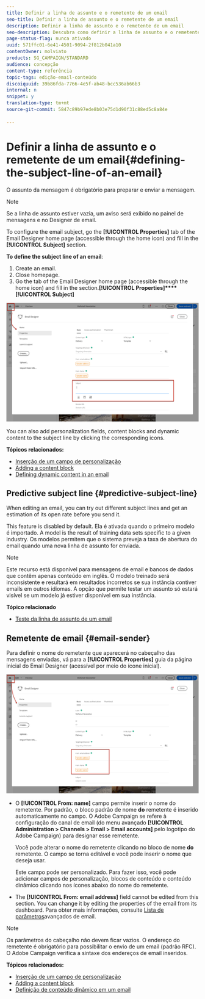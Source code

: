 ```yaml
---
title: Definir a linha de assunto e o remetente de um email
seo-title: Definir a linha de assunto e o remetente de um email
description: Definir a linha de assunto e o remetente de um email
seo-description: Descubra como definir a linha de assunto e o remetente de um email no Designer de email.
page-status-flag: nunca ativado
uuid: 571ffc01-6e41-4501-9094-2f812b041a10
contentOwner: molviato
products: SG_CAMPAIGN/STANDARD
audience: concepção
content-type: referência
topic-tags: edição-email-conteúdo
discoiquuid: 39b86fda-7766-4e5f-ab48-bcc536ab66b3
internal: n
snippet: y
translation-type: tm+mt
source-git-commit: 5847c89b97ede8b03e75d1d90f31c88ed5c8a84e

---
```



# Definir a linha de assunto e o remetente de um email{#defining-the-subject-line-of-an-email}

O assunto da mensagem é obrigatório para preparar e enviar a mensagem.

>[!NOTE]
>
>Se a linha de assunto estiver vazia, um aviso será exibido no painel de mensagens e no Designer de email.

To configure the email subject, go the **[!UICONTROL Properties]** tab of the Email Designer home page (accessible through the home icon) and fill in the **[!UICONTROL Subject]** section.

**To define the subject line of an email**:

1. Create an email.
1. Close homepage.
1. Go the  tab of the Email Designer home page (accessible through the home icon) and fill in the  section.**[!UICONTROL Properties]****[!UICONTROL Subject]**

![](assets/email_designer_subject.png)

You can also add personalization fields, content blocks and dynamic content to the subject line by clicking the corresponding icons.

**Tópicos relacionados:**

* [Inserção de um campo de personalização](../../designing/using/personalization.md#inserting-a-personalization-field)
* [Adding a content block](../../designing/using/personalization.md#adding-a-content-block)
* [Defining dynamic content in an email](../../designing/using/personalization.md#defining-dynamic-content-in-an-email)

## Predictive subject line {#predictive-subject-line}

When editing an email, you can try out different subject lines and get an estimation of its open rate before you send it.

This feature is disabled by default. Ela é ativada quando o primeiro modelo é importado. A model is the result of training data sets specific to a given industry. Os modelos permitem que o sistema preveja a taxa de abertura do email quando uma nova linha de assunto for enviada.

>[!NOTE]
>
>Este recurso está disponível para mensagens de email e bancos de dados que contêm apenas conteúdo em inglês. O modelo treinado será inconsistente e resultará em resultados incorretos se sua instância contiver emails em outros idiomas. A opção que permite testar um assunto só estará visível se um modelo já estiver disponível em sua instância.

**Tópico relacionado**

* [Teste da linha de assunto de um email](../../sending/using/testing-subject-line-email.md)

## Remetente de email {#email-sender}

Para definir o nome do remetente que aparecerá no cabeçalho das mensagens enviadas, vá para a **[!UICONTROL Properties]** guia da página inicial do Email Designer (acessível por meio do ícone inicial).

![](assets/delivery_content_edition16.png)

* O **[!UICONTROL From: name]** campo permite inserir o nome do remetente. Por padrão, o bloco padrão de nome **do** remetente é inserido automaticamente no campo. O Adobe Campaign se refere à configuração do canal de email (do menu avançado **[!UICONTROL Administration > Channels > Email > Email accounts]** pelo logotipo do Adobe Campaign) para designar esse remetente.

   Você pode alterar o nome do remetente clicando no bloco de nome **do** remetente. O campo se torna editável e você pode inserir o nome que deseja usar.

   Este campo pode ser personalizado. Para fazer isso, você pode adicionar campos de personalização, blocos de conteúdo e conteúdo dinâmico clicando nos ícones abaixo do nome do remetente.

* The **[!UICONTROL From: email address]** field cannot be edited from this section. You can change it by editing the properties of the email from its dashboard. Para obter mais informações, consulte [Lista de parâmetros](../../administration/using/configuring-email-channel.md#advanced-parameters)avançados de email.

>[!NOTE]
>
>Os parâmetros do cabeçalho não devem ficar vazios. O endereço do remetente é obrigatório para possibilitar o envio de um email (padrão RFC). O Adobe Campaign verifica a sintaxe dos endereços de email inseridos.

**Tópicos relacionados:**

* [Inserção de um campo de personalização](../../designing/using/personalization.md#inserting-a-personalization-field)
* [Adding a content block](../../designing/using/personalization.md#adding-a-content-block)
* [Definição de conteúdo dinâmico em um email](../../designing/using/personalization.md#defining-dynamic-content-in-an-email)
